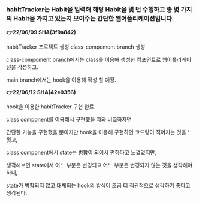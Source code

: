 <h3> habitTracker는 Habit을 입력해 해당 Habit을 몇 번 수행하고 총 몇 가지의 Habit을 가지고 있는지 보여주는 간단한 웹어플리케이션입니다. </h3>

<strong> 👉22/06/09 SHA(3f9a842) </strong>

habitTracker 프로젝트 생성 class-compoment branch 생성

class-compoment branch에서는 class를 이용해 생성한 컴포먼트로 웹어플리케이션을 작성하고.

main branch에서는 hook을 이용해 작성 할 예정.

<strong> 👉22/06/12 SHA(42e9356) </strong>

hook을 이용한 habitTracker 구현 완료.

class component를 이용해서 구현했을 때와 비교하자면

간단한 기능을 구현했을 뿐이지만 hook을 이용해 구현하면 코드량이 적어지는 것을 느꼇고,

class component에서 state는 병합이 되어서 편하다고 느꼈었지만,

생각해보면 state에서 어느 부분은 변경되고 어느 부분은 변경되지 않는 것을 생각해야하니,

state가 병합되지 않고 대체되는 hook의 방식이 조금 더 직관적으로 생각하기 좋다고 생각된다.
